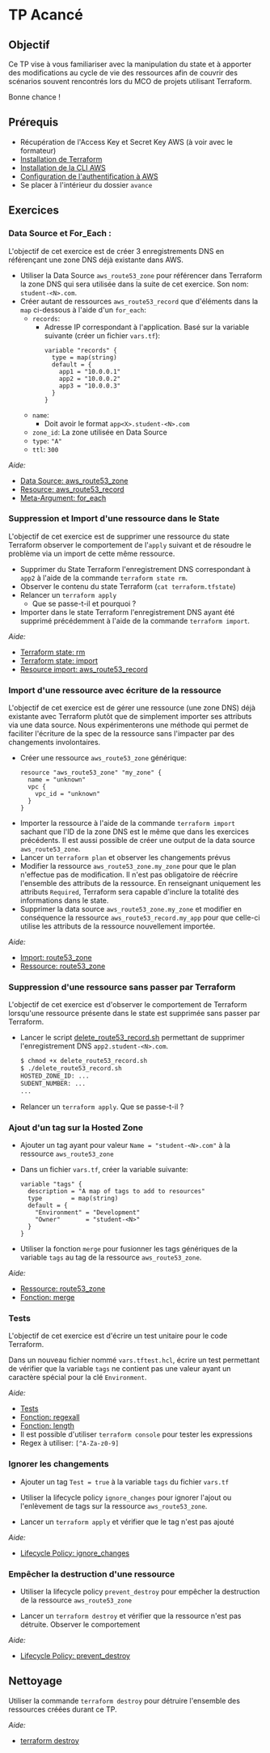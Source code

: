 # TP Acancé

## Objectif

Ce TP vise à vous familiariser avec la manipulation du state et à apporter des modifications au cycle de vie des ressources afin de couvrir des scénarios souvent rencontrés lors du MCO de projets utilisant Terraform.

Bonne chance !

## Prérequis

- Récupération de l'Access Key et Secret Key AWS (à voir avec le formateur) 
- [Installation de Terraform](https://learn.hashicorp.com/tutorials/terraform/install-cli)
- [Installation de la CLI AWS](https://docs.aws.amazon.com/cli/latest/userguide/getting-started-install.html#getting-started-install-instructions)
- [Configuration de l'authentification à AWS](https://docs.aws.amazon.com/cli/latest/userguide/cli-authentication-user.html#cli-authentication-user-configure-wizard)
- Se placer à l'intérieur du dossier `avance`

## Exercices

### Data Source et For_Each :

L'objectif de cet exercice est de créer 3 enregistrements DNS en référençant une zone DNS déjà existante dans AWS.

- Utiliser la Data Source `aws_route53_zone` pour référencer dans Terraform la zone DNS qui sera utilisée dans la suite de cet exercice. Son nom: `student-<N>.com`.
- Créer autant de ressources `aws_route53_record` que d'éléments dans la `map` ci-dessous à l'aide d'un `for_each`:
    - `records`:
        - Adresse IP correspondant à l'application.
          Basé sur la variable suivante (créer un fichier `vars.tf`):
          ```
          variable "records" {
            type = map(string)
            default = {
              app1 = "10.0.0.1"
              app2 = "10.0.0.2"
              app3 = "10.0.0.3"
            }
          }
          ```
    - `name`:
        - Doit avoir le format `app<X>.student-<N>.com`
    - `zone_id`: La zone utilisée en Data Source
    - `type`: `"A"`
    - `ttl`: `300`

_Aide:_
- [Data Source: aws_route53_zone](https://registry.terraform.io/providers/hashicorp/aws/latest/docs/data-sources/route53_zone)
- [Resource: aws_route53_record](https://registry.terraform.io/providers/hashicorp/aws/latest/docs/resources/route53_record)
- [Meta-Argument: for_each](https://developer.hashicorp.com/terraform/language/meta-arguments/for_each)


### Suppression et Import d'une ressource dans le State

L'objectif de cet exercice est de supprimer une ressource du state Terraform observer le comportement de l'`apply` suivant et de résoudre le problème via un import de cette même ressource.

- Supprimer du State Terraform l'enregistrement DNS correspondant à `app2` à l'aide de la commande `terraform state rm`.
- Observer le contenu du state Terraform (`cat terraform.tfstate`)
- Relancer un `terraform apply`
  - Que se passe-t-il et pourquoi ?
- Importer dans le state Terraform l'enregistrement DNS ayant été supprimé précédemment à l'aide de la commande `terraform import`.

_Aide:_
- [Terraform state: rm](https://developer.hashicorp.com/terraform/cli/commands/state/rm#example-remove-a-particular-instance-of-a-resource-using-for_each)
- [Terraform state: import](https://developer.hashicorp.com/terraform/cli/import)
- [Resource import: aws_route53_record](https://registry.terraform.io/providers/hashicorp/aws/latest/docs/resources/route53_record#import)


### Import d'une ressource avec écriture de la ressource

L'objectif de cet exercice est de gérer une ressource (une zone DNS) déjà existante avec Terraform plutôt que de simplement importer ses attributs via une data source. Nous expérimenterons une méthode qui permet de faciliter l'écriture de la spec de la ressource sans l'impacter par des changements involontaires.

- Créer une ressource `aws_route53_zone` générique:
  ```
  resource "aws_route53_zone" "my_zone" {
    name = "unknown"
    vpc {
      vpc_id = "unknown"
    }
  }
  ```
- Importer la ressource à l'aide de la commande `terraform import` sachant que l'ID de la zone DNS est le même que dans les exercices précédents. Il est aussi possible de créer une output de la data source `aws_route53_zone`.
- Lancer un `terraform plan` et observer les changements prévus
- Modifier la ressource `aws_route53_zone.my_zone` pour que le plan n'effectue pas de modification. Il n'est pas obligatoire de réécrire l'ensemble des attributs de la ressource. En renseignant uniquement les attributs `Required`, Terraform sera capable d'inclure la totalité des informations dans le state.
- Supprimer la data source `aws_route53_zone.my_zone` et modifier en conséquence la ressource `aws_route53_record.my_app` pour que celle-ci utilise les attributs de la ressource nouvellement importée.


_Aide:_
- [Import: route53_zone](https://registry.terraform.io/providers/hashicorp/aws/latest/docs/resources/route53_zone#import)
- [Ressource: route53_zone](https://registry.terraform.io/providers/hashicorp/aws/latest/docs/resources/route53_zone)


### Suppression d'une ressource sans passer par Terraform

L'objectif de cet exercice est d'observer le comportement de Terraform lorsqu'une ressource présente dans le state est supprimée sans passer par Terraform.

- Lancer le script [delete_route53_record.sh](delete_route53_record.sh) permettant de supprimer l'enregistrement DNS `app2.student-<N>.com`. 

  ```bash
  $ chmod +x delete_route53_record.sh
  $ ./delete_route53_record.sh
  HOSTED_ZONE_ID: ...
  SUDENT_NUMBER: ...
  ...
  ```
- Relancer un `terraform apply`. Que se passe-t-il ?


### Ajout d'un tag sur la Hosted Zone

- Ajouter un tag ayant pour valeur `Name = "student-<N>.com"` à la ressource `aws_route53_zone`

- Dans un fichier `vars.tf`, créer la variable suivante:

  ```
  variable "tags" {
    description = "A map of tags to add to resources"
    type        = map(string)
    default = {
      "Environment" = "Development"
      "Owner"       = "student-<N>"
    }
  }
  ```

- Utiliser la fonction `merge` pour fusionner les tags génériques de la variable `tags` au tag de la ressource `aws_route53_zone`.

_Aide:_
- [Ressource: route53_zone](https://registry.terraform.io/providers/hashicorp/aws/latest/docs/resources/route53_zone)
- [Fonction: merge](https://developer.hashicorp.com/terraform/language/functions/merge)


### Tests

L'objectif de cet exercice est d'écrire un test unitaire pour le code Terraform.

Dans un nouveau fichier nommé `vars.tftest.hcl`, écrire un test permettant de vérifier que la variable `tags` ne contient pas une valeur ayant un caractère spécial pour la clé `Environment`.

_Aide:_
- [Tests](https://developer.hashicorp.com/terraform/language/tests)
- [Fonction: regexall](https://developer.hashicorp.com/terraform/language/functions/regexall)
- [Fonction: length](https://developer.hashicorp.com/terraform/language/functions/length)
- Il est possible d'utiliser `terraform console` pour tester les expressions
- Regex à utiliser: `[^A-Za-z0-9]`


### Ignorer les changements

- Ajouter un tag `Test = true` à la variable `tags` du fichier `vars.tf`

- Utiliser la lifecycle policy `ignore_changes` pour ignorer l'ajout ou l'enlèvement de tags sur la ressource `aws_route53_zone`.

- Lancer un `terraform apply` et vérifier que le tag n'est pas ajouté

_Aide:_
- [Lifecycle Policy: ignore_changes](https://developer.hashicorp.com/terraform/language/meta-arguments/lifecycle#ignore_changes)


### Empêcher la destruction d'une ressource

- Utiliser la lifecycle policy `prevent_destroy` pour empêcher la destruction de la ressource `aws_route53_zone`

- Lancer un `terraform destroy` et vérifier que la ressource n'est pas détruite. Observer le comportement

_Aide:_
- [Lifecycle Policy: prevent_destroy](https://developer.hashicorp.com/terraform/language/meta-arguments/lifecycle#prevent_destroy)


## Nettoyage

Utiliser la commande `terraform destroy` pour détruire l'ensemble des ressources créées durant ce TP.

_Aide:_
- [terraform destroy](https://developer.hashicorp.com/terraform/cli/commands/destroy)